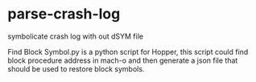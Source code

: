 # parse-crash-log
symbolicate crash log with out dSYM file

Find Block Symbol.py is a python script for Hopper, this script could find block procedure address in mach-o and then generate a json file that should be used to restore block symbols.
